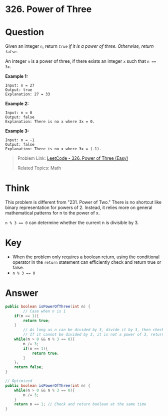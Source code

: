 # 326. Power of Three

# Question

Given an integer `n`, return *`true` if it is a power of three. Otherwise, return `false`*.

An integer `n` is a power of three, if there exists an integer `x` such that `n == 3x`.

**Example 1:**

```
Input: n = 27
Output: true
Explanation: 27 = 33
```

**Example 2:**

```
Input: n = 0
Output: false
Explanation: There is no x where 3x = 0.
```

**Example 3:**

```
Input: n = -1
Output: false
Explanation: There is no x where 3x = (-1).
```



> Problem Link: [LeetCode - 326. Power of Three (Easy)](https://leetcode.com/problems/power-of-three/description/)
>
> Related Topics: Math

# Think

This problem is different from "231. Power of Two." There is no shortcut like binary representation for powers of 2. Instead, it relies more on general mathematical patterns for n to the power of x.

`n % 3 == 0` can determine whether the current n is divisible by 3.

# Key

- When the problem only requires a boolean return, using the conditional operator in the `return` statement can efficiently check and return true or false.
- `n % 3 == 0`

# Answer

```java
public boolean isPowerOfThree(int n) {
		// Case when n is 1
    if(n == 1){
        return true;
    }
		// As long as n can be divided by 3, divide it by 3, then check whether it is 1
		// If it cannot be divided by 3, it is not a power of 3, return false
    while(n > 0 && n % 3 == 0){
        n /= 3;
        if(n == 1){
            return true;
        }
    };
    return false;
}

// Optimized
public boolean isPowerOfThree(int n) {
    while(n > 0 && n % 3 == 0){
        n /= 3;
    }
    return n == 1; // Check and return boolean at the same time
}
```